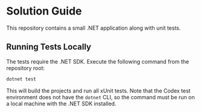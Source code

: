 # Solution Guide

This repository contains a small .NET application along with unit tests.

## Running Tests Locally

The tests require the .NET SDK. Execute the following command from the repository root:

```bash
dotnet test
```

This will build the projects and run all xUnit tests. Note that the Codex test environment does not have the `dotnet` CLI, so the command must be run on a local machine with the .NET SDK installed.
